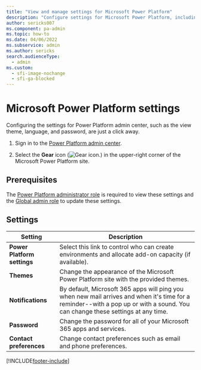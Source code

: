 ```yaml
---
title: "View and manage settings for Microsoft Power Platform"
description: "Configure settings for Microsoft Power Platform, including governance, themes, notifications, password, and contact preferences."
author: sericks007
ms.component: pa-admin
ms.topic: how-to
ms.date: 04/06/2022
ms.subservice: admin
ms.author: sericks
search.audienceType: 
  - admin
ms.custom:
  - sfi-image-nochange
  - sfi-ga-blocked
---
```

# Microsoft Power Platform settings

Configuring the settings for Power Platform admin center, such as the view theme, language, and password, are just a click away.

1. Sign in to the [Power Platform admin center](https://admin.powerplatform.microsoft.com).

2. Select the **Gear** icon (![Gear icon.](media/selection-rule-gear-button.png)) in the upper-right corner of the Microsoft Power Platform site.

## Prerequisites
The [Power Platform administrator role](use-service-admin-role-manage-tenant.md#power-platform-administrator) is required to view these settings and the [Global admin role](/microsoft-365/admin/add-users/about-admin-roles?view=o365-worldwide) to update these settings.

## Settings

|Setting |Description |
|---------|---------|
|**Power Platform settings**    | Select this link to control who can create environments and allocate add-on capacity (if available).    |
|**Themes**     | Change the appearance of the Microsoft Power Platform site with the provided themes.        |
|**Notifications** | By default, Microsoft 365 apps will ping you when new mail arrives and when it's time for a reminder--with a pop up or with a sound. You can change these settings at any time. |
|**Password**     | Change the password for all of your Microsoft 365 apps and services.        |
|**Contact preferences**    | Change contact preferences such as email and phone preferences.         |






[!INCLUDE[footer-include](../includes/footer-banner.md)]
